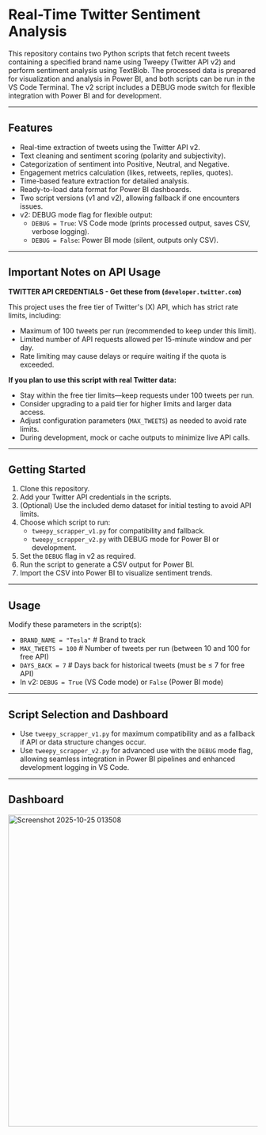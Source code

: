 # Real-Time Twitter Sentiment Analysis

This repository contains two Python scripts that fetch recent tweets containing a specified brand name using Tweepy (Twitter API v2) and perform sentiment analysis using TextBlob. The processed data is prepared for visualization and analysis in Power BI, and both scripts can be run in the VS Code Terminal. The v2 script includes a DEBUG mode switch for flexible integration with Power BI and for development.

---

## Features

- Real-time extraction of tweets using the Twitter API v2.
- Text cleaning and sentiment scoring (polarity and subjectivity).
- Categorization of sentiment into Positive, Neutral, and Negative.
- Engagement metrics calculation (likes, retweets, replies, quotes).
- Time-based feature extraction for detailed analysis.
- Ready-to-load data format for Power BI dashboards.
- Two script versions (v1 and v2), allowing fallback if one encounters issues.
- v2: DEBUG mode flag for flexible output:  
  - `DEBUG = True`: VS Code mode (prints processed output, saves CSV, verbose logging).  
  - `DEBUG = False`: Power BI mode (silent, outputs only CSV).

---

## Important Notes on API Usage


**TWITTER API CREDENTIALS - Get these from (`developer.twitter.com`)**

This project uses the free tier of Twitter's (X) API, which has strict rate limits, including:
- Maximum of 100 tweets per run (recommended to keep under this limit).
- Limited number of API requests allowed per 15-minute window and per day.
- Rate limiting may cause delays or require waiting if the quota is exceeded.

**If you plan to use this script with real Twitter data:**
- Stay within the free tier limits—keep requests under 100 tweets per run.
- Consider upgrading to a paid tier for higher limits and larger data access.
- Adjust configuration parameters (`MAX_TWEETS`) as needed to avoid rate limits.
- During development, mock or cache outputs to minimize live API calls.

---

## Getting Started

1. Clone this repository.
2. Add your Twitter API credentials in the scripts.
3. (Optional) Use the included demo dataset for initial testing to avoid API limits.
4. Choose which script to run:  
   - `tweepy_scrapper_v1.py` for compatibility and fallback.  
   - `tweepy_scrapper_v2.py` with DEBUG mode for Power BI or development.
5. Set the `DEBUG` flag in v2 as required.
6. Run the script to generate a CSV output for Power BI.
7. Import the CSV into Power BI to visualize sentiment trends.

---

## Usage

Modify these parameters in the script(s):

- `BRAND_NAME = "Tesla"`       # Brand to track  
- `MAX_TWEETS = 100`           # Number of tweets per run (between 10 and 100 for free API)  
- `DAYS_BACK = 7`              # Days back for historical tweets (must be ≤ 7 for free API)  
- In v2: `DEBUG = True` (VS Code mode) or `False` (Power BI mode)

---

## Script Selection and Dashboard

- Use `tweepy_scrapper_v1.py` for maximum compatibility and as a fallback if API or data structure changes occur.
- Use `tweepy_scrapper_v2.py` for advanced use with the `DEBUG` mode flag, allowing seamless integration in Power BI pipelines and enhanced development logging in VS Code.

---

## Dashboard
<img width="1116" height="629" alt="Screenshot 2025-10-25 013508" src="https://github.com/user-attachments/assets/934eedeb-c7c6-46c9-b1ad-59bc87c70f43" />




